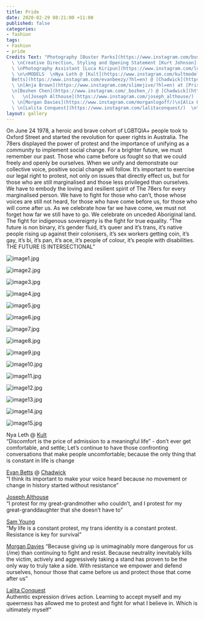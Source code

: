 ```yaml
---
title: Pride
date: 2020-02-29 08:21:00 +11:00
published: false
categories:
- fashion
tags:
- Fashion
- pride
Credits Text: "Photography [Buster Parks](https://www.instagram.com/busterparks/)
  \ \nCreative Direction, Styling and Opening Statement [Kurt Johnson](https://www.instagram.com/kurt__johnson/?hl=en)
  \ \nPhotography Assistant [Luca Kiripun](https://www.instagram.com/lucakiripun/?hl=en)
  \ \n\nMODELS  \nNya Leth @ [Kult](https://www.instagram.com/kultmodels/?hl=en) [Evan
  Betts](https://www.instagram.com/evanbeezy/?hl=en) @ [Chadwick](https://www.instagram.com/chadwickmodels/?hl=en)
  \ \n[Anja Brown](https://www.instagram.com/slimejive/?hl=en) at [Priscilla’s](https://www.instagram.com/priscillasmodels/?hl=en)
  \n[Bozhen Chen](https://www.instagram.com/_bozhen_/) @ [Chadwick](https://www.instagram.com/chadwickmodels/?hl=en)
  \   \n[Joseph Althouse](https://www.instagram.com/joseph_althouse/)  \n[Sam Young](https://www.instagram.com/milkmakesmeshit/)
  \ \n[Morgan Davies](https://www.instagram.com/morganlogoff/)\n[Alix Higgins](https://www.instagram.com/alixhiggins/)
  \ \n[Lalita Conquest](https://www.instagram.com/lalitaconquest/)  \n"
layout: gallery
---
```


On June 24 1978, a heroic and brave cohort of LGBTQIA+ people took to Oxford Street and
started the revolution for queer rights in Australia. The 78ers displayed the power of protest and
the importance of unifying as a community to implement social change.
For a brighter future, we must remember our past. Those who came before us fought so that we
could freely and openly be ourselves.
When we unify and demonstrate our collective voice, positive social change will follow.
It’s important to exercise our legal right to protest, not only on issues that directly effect us, but
for those who are still marginalised and those less privileged than ourselves.
We have to embody the loving and resilient spirit of The 78ers for every marginalised person.
We have to fight for those who can’t, those whose voices are still not heard, for those who have
come before us, for those who will come after us.
As we celebrate how far we have come, we must not forget how far we still have to go.
We celebrate on unceded Aboriginal land. The fight for indigenous sovereignty is the fight for
true equality.
“The future is non binary, it’s gender fluid, it’s queer and it’s trans, it’s native people rising up
against their colonisers, it’s sex workers getting coin, it’s gay, it’s bi, it’s pan, it’s ace, it’s people
of colour, it’s people with disabilities. THE FUTURE IS INTERSECTIONAL”

![image1.jpg](/uploads/image1.jpg)

![image2.jpg](/uploads/image2.jpg)

![image3.jpg](/uploads/image3.jpg)

![image4.jpg](/uploads/image4.jpg)

![image5.jpg](/uploads/image5.jpg)

![image6.jpg](/uploads/image6.jpg)

![image7.jpg](/uploads/image7.jpg)

![image8.jpg](/uploads/image8.jpg)

![image9.jpg](/uploads/image9.jpg)

![image10.jpg](/uploads/image10.jpg)

![image11.jpg](/uploads/image11.jpg)

![image12.jpg](/uploads/image12.jpg)

![image13.jpg](/uploads/image13.jpg)

![image14.jpg](/uploads/image14.jpg)

![image15.jpg](/uploads/image15.jpg)

Nya Leth @ [Kult](https://www.instagram.com/kultmodels/?hl=en)  
“Discomfort is the price of admission to a meaningful life” - don’t ever get comfortable, and settle; Let’s continue to have those confronting conversations that make people uncomfortable; because the only thing that is constant in life is change  

[Evan Betts](https://www.instagram.com/evanbeezy/?hl=en) @ [Chadwick](https://www.instagram.com/chadwickmodels/?hl=en)  
“I think its important to make your voice heard because no movement or change in history started without resistance”  

[Joseph Althouse](https://www.instagram.com/joseph_althouse/)  
“I protest for my great-grandmother who couldn’t, and I protest for my great-granddaughter that she doesn’t have to”  

[Sam Young](https://www.instagram.com/milkmakesmeshit/)  
“My life is a constant protest, my trans identity is a constant protest. Resistance is key for survival”  

[Morgan Davies](https://www.instagram.com/morganlogoff/)
“Because giving up is unimaginably more dangerous for us (/me) than continuing to fight and resist. Because neutrality inevitably kills the victim, actively and aggressively taking a stand has proven to be the only way to truly take a side. With resistance we empower and defend ourselves, honour those that came before us and protect those that come after us”  

[Lalita Conquest](https://www.instagram.com/lalitaconquest/)  
Authentic expression drives action. Learning to accept myself and my queerness has allowed me to protest and fight for what I believe in. Which is ultimately myself"